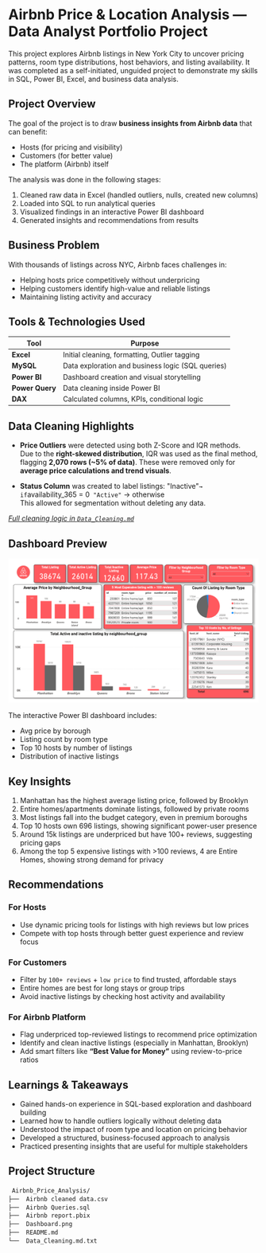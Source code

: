 # Airbnb Price & Location Analysis — Data Analyst Portfolio Project
This project explores Airbnb listings in New York City to uncover pricing patterns, room type distributions, host behaviors, and listing availability. It was completed as a self-initiated, unguided project to demonstrate my skills in SQL, Power BI, Excel, and business data analysis.


## Project Overview
The goal of the project is to draw **business insights from Airbnb data** that can benefit:
- Hosts (for pricing and visibility)
- Customers (for better value)
- The platform (Airbnb) itself

The analysis was done in the following stages:
1. Cleaned raw data in Excel (handled outliers, nulls, created new columns)
2. Loaded into SQL to run analytical queries
3. Visualized findings in an interactive Power BI dashboard
4. Generated insights and recommendations from results
   

## Business Problem
With thousands of listings across NYC, Airbnb faces challenges in:
- Helping hosts price competitively without underpricing
- Helping customers identify high-value and reliable listings
- Maintaining listing activity and accuracy

  
## Tools & Technologies Used

| Tool          | Purpose                                          |
|---------------|--------------------------------------------------|
| **Excel**     | Initial cleaning, formatting, Outlier tagging    |
| **MySQL**     | Data exploration and business logic (SQL queries)|
| **Power BI**  | Dashboard creation and visual storytelling       |
| **Power Query**| Data cleaning inside Power BI                   |
| **DAX**       | Calculated columns, KPIs, conditional logic      |


## Data Cleaning Highlights
- **Price Outliers** were detected using both Z-Score and IQR methods.  
  Due to the **right-skewed distribution**, IQR was used as the final method, flagging **2,070 rows (~5% of data)**. These were removed only for **average price calculations and trend visuals**.
  
- **Status Column** was created to label listings:
   "Inactive"` → if `availability_365 = 0`
   "Active"` → otherwise  
  This allowed for segmentation without deleting any data.

*[Full cleaning logic in `Data_Cleaning.md`](https://github.com/prachisaladiya/Airbnb-analysis/blob/main/Data_cleaning.md.txt)*


## Dashboard Preview
![Airbnb Dashboard](https://github.com/prachisaladiya/Airbnb-analysis/blob/main/Dashboard.png)

The interactive Power BI dashboard includes:
- Avg price by borough
- Listing count by room type
- Top 10 hosts by number of listings
- Distribution of inactive listings


## Key Insights
1. Manhattan has the highest average listing price, followed by Brooklyn
2. Entire homes/apartments dominate listings, followed by private rooms
3. Most listings fall into the budget category, even in premium boroughs
4. Top 10 hosts own 696 listings, showing significant power-user presence
5. Around 15k listings are underpriced but have 100+ reviews, suggesting pricing gaps
6. Among the top 5 expensive listings with >100 reviews, 4 are Entire Homes, showing strong demand for privacy


## Recommendations
### For Hosts
- Use dynamic pricing tools for listings with high reviews but low prices
- Compete with top hosts through better guest experience and review focus

### For Customers
- Filter by `100+ reviews` + `low price` to find trusted, affordable stays
- Entire homes are best for long stays or group trips
- Avoid inactive listings by checking host activity and availability

### For Airbnb Platform
- Flag underpriced top-reviewed listings to recommend price optimization
- Identify and clean inactive listings (especially in Manhattan, Brooklyn)
- Add smart filters like **“Best Value for Money”** using review-to-price ratios


## Learnings & Takeaways
- Gained hands-on experience in SQL-based exploration and dashboard building
- Learned how to handle outliers logically without deleting data
- Understood the impact of room type and location on pricing behavior
- Developed a structured, business-focused approach to analysis
- Practiced presenting insights that are useful for multiple stakeholders


## Project Structure

```bash
 Airbnb_Price_Analysis/
├──  Airbnb cleaned data.csv
├──  Airbnb Queries.sql
├──  Airbnb report.pbix
├──  Dashboard.png
├──  README.md
└──  Data_Cleaning.md.txt
